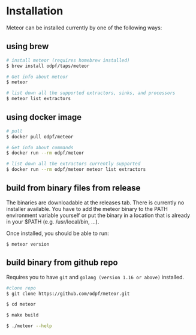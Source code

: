 # Installation

Meteor can be installed currently by one of the following ways:

## using brew

```sh
# install meteor (requires homebrew installed)
$ brew install odpf/taps/meteor

# Get info about meteor
$ meteor

# list down all the supported extractors, sinks, and processors
$ meteor list extractors
```

## using docker image

```bash
# pull
$ docker pull odpf/meteor

# Get info about commands
$ docker run --rm odpf/meteor

# list down all the extractors currently supported
$ docker run --rm odpf/meteor meteor list extractors
```

## build from binary files from release

The binaries are downloadable at the releases tab.
There is currently no installer available.
You have to add the meteor binary to the PATH environment variable yourself or put the binary in a location that is already in your $PATH (e.g. /usr/local/bin, ...).

Once installed, you should be able to run:

```$ meteor version```

## build binary from github repo

Requires you to have `git` and `golang (version 1.16 or above)` installed.

```bash
#clone repo
$ git clone https://github.com/odpf/meteor.git

$ cd meteor

$ make build

$ ./meteor --help
```
